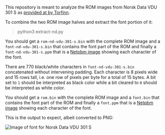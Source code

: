 This repository is meant to analyze the ROM images from Norsk Data VDU 301 S
as [provided at by Torfinn](http://heim.bitraf.no/tingo/nokiad/nokia-vdu-301s.html).

To combine the two ROM image halves and extract the font portion of it:

> python3 extract-nd.py

You should get a `rom-nd-vdu-301-s.bin` with the complete ROM image and a
`font-nd-vdu-301-s.bin` that contains the font part of the ROM and finally
a `font-nd-vdu-301-s.ppm` that is a [Netpbm image](http://netpbm.sourceforge.net/)
showing each character of the font.

There are 770 black/white characters in `font-nd-vdu-301-s.bin`
concatenated without intervening padding. Each character is 8 pixels wide
and 15 rows tall, i.e. one row of pixels per byte for a total of 15 bytes.
A bit set to `1` should be interpreted as black color while a bit cleared
to `0` should be interpreted as white color.

You should get a `rom.bin` with the complete ROM image and a `font.bin`
that contains the font part of the ROM and finally a `font.ppm` that is
a [Netpbm image](http://netpbm.sourceforge.net/) showing each character
of the font.

This is the output to expect, albeit converted to PNG:

![Image of font for Norsk Data VDU 301 S](https://github.com/sebras/norsk-data-vdu-301-s/blob/master/font-nd-vdu-301-s.png)

